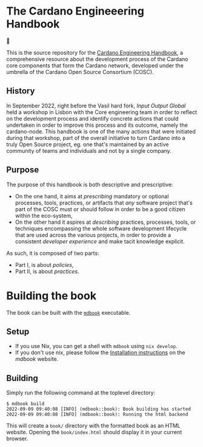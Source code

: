 # The Cardano Engineeering Handbook

:construction:

This is the source repository for the [Cardano Engineering Handbook](https://input-output-hk.github.io/cardano-engineering-handbook/), a comprehensive resource about the development process of the Cardano core components that form the Cardano network, developed under the umbrella of the Cardano Open Source Consortium (COSC).

## History

In September 2022, right before the Vasil hard fork, _Input Output Global_ held a workshop in Lisbon with the Core engineering team in order to reflect on the development process and identify concrete actions that could undertaken in order to improve this process and its outcome, namely the cardano-node.
This handbook is one of the many actions that were initiated during that workshop, part of the overall initiative to turn Cardano into a truly Open Source project, eg. one that's maintained by an active community of teams and individuals and not by a single company.

## Purpose

The purpose of this handbook is both descriptive and prescriptive:

* On the one hand, it aims at _prescribing_ mandatory or optional processes, tools, practices, or artifacts that _any_ software project that's part of the COSC must or should follow in order to be a good citizen within the eco-system,
* On the other hand it aspires at _describing_ practices, processes, tools, or techniques encompassing the whole software development lifecycle that are used across the various projects, in order to provide a consistent _developer experience_ and make tacit knowledge explicit.

As such, it is composed of two parts:

* Part I, is about _policies_,
* Part II, is about _practices_.

# Building the book

The book can be built with the [`mdbook`](https://rust-lang.github.io/mdBook/) executable.

## Setup

* If you use Nix, you can get a shell with `mdbook` using `nix develop`.
* If you don't use nix, please follow the [Installation instructions](https://rust-lang.github.io/mdBook/guide/installation.html) on the _mdbook_ website.

## Building

Simply run the following command at the toplevel directory:

```
$ mdbook build
2022-09-09 09:40:08 [INFO] (mdbook::book): Book building has started
2022-09-09 09:40:08 [INFO] (mdbook::book): Running the html backend
```

This will create a `book/` directory with the formatted book as an
HTML website. Opening the `book/index.html` should display it in your
current browser.
